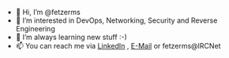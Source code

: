 - 👋 Hi, I’m @fetzerms
- 👀 I’m interested in DevOps, Networking, Security and Reverse Engineering
- 🌱 I’m always learning new stuff :-)
- 📫 You can reach me via [LinkedIn](https://www.linkedin.com/in/matthiasfetzer/) , [E-Mail](mailto://github@rofl.cat) or fetzerms@IRCNet

<!---
fetzerms/fetzerms is a ✨ special ✨ repository because its `README.md` (this file) appears on your GitHub profile.
You can click the Preview link to take a look at your changes.
--->
